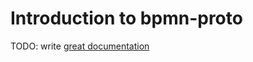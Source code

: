 # Introduction to bpmn-proto

TODO: write [great documentation](http://jacobian.org/writing/what-to-write/)
